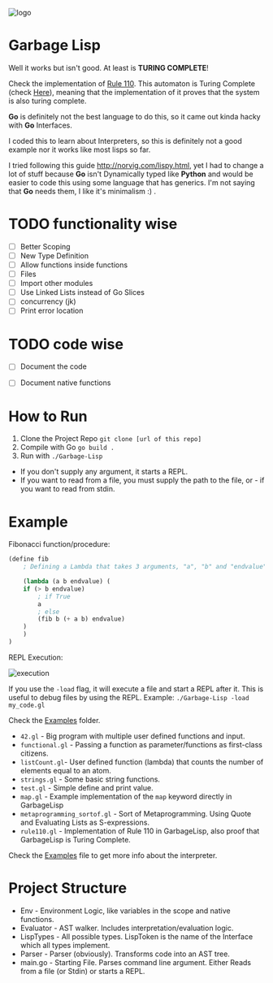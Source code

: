 ![logo](https://i.imgur.com/KGKYp3F.png)


# Garbage Lisp  
Well it works but isn't good.
At least is **TURING COMPLETE**! 

Check the implementation of [Rule 110](https://github.com/Gabulhas/Garbage-Lisp/tree/master/examples/rule110.gl).
This automaton is Turing Complete (check [Here](https://en.wikipedia.org/wiki/Rule_110)), meaning that the implementation of it proves that the system
is also turing complete.


**Go** is definitely not the best language to do this, so it came out kinda hacky with **Go** Interfaces.

I coded this to learn about Interpreters, so this is definitely not a good example nor it works like most lisps so far.

I tried following this guide http://norvig.com/lispy.html, yet I had to change a lot of stuff because **Go** isn't Dynamically
typed like **Python** and would be easier to code this using some language that has generics. 
I'm not saying that **Go** needs them, I like it's minimalism :) .

# TODO functionality wise
- [ ] Better Scoping
- [ ] New Type Definition
- [ ] Allow functions inside functions
- [ ] Files 
- [ ] Import other modules
- [ ] Use Linked Lists instead of Go Slices
- [ ] concurrency (jk)
- [ ] Print error location

# TODO code wise
- [ ] Document the code
- [ ] Document native functions



# How to Run

1. Clone the Project Repo `git clone [url of this repo]`
2. Compile with Go `go build .`
3. Run with `./Garbage-Lisp`
- If you don't supply any argument, it starts a REPL.
- If you want to read from a file, you must supply the path to the file, or - if you want to read from stdin.


# Example

Fibonacci function/procedure:
```lisp
(define fib 
    ; Defining a Lambda that takes 3 arguments, "a", "b" and "endvalue"

    (lambda (a b endvalue) (
	if (> b endvalue) 
	    ; if True
	    a
	    ; else
	    (fib b (+ a b) endvalue)
	)
    )
)
```


REPL Execution: 

![execution](https://i.imgur.com/9a3uPNn.png)


If you use the `-load` flag, it will execute a file and start a REPL after it. 
This is useful to debug files by using the REPL. Example: `./Garbage-Lisp -load my_code.gl`


Check the [Examples](https://github.com/Gabulhas/Garbage-Lisp/tree/master/examples) folder.
- `42.gl`       - Big program with multiple user defined functions and input.
- `functional.gl` - Passing a function as parameter/functions as first-class citizens.
- `listCount.gl`- User defined function (lambda) that counts the number of elements equal to an atom.
- `strings.gl`  - Some basic string functions.
- `test.gl`     - Simple define and print value.
- `map.gl`      - Example implementation of the `map` keyword directly in GarbageLisp
- `metaprogramming_sortof.gl` - Sort of Metaprogramming. Using Quote and Evaluating Lists as S-expressions.
- `rule110.gl` - Implementation of Rule 110 in GarbageLisp, also proof that GarbageLisp is Turing Complete.


Check the [Examples](https://github.com/Gabulhas/Garbage-Lisp/tree/master/FUNCTIONS.md) file to get more info about the interpreter.

# Project Structure
- Env       - Environment Logic, like variables in the scope and native functions.
- Evaluator - AST walker. Includes interpretation/evaluation logic.
- LispTypes - All possible types. LispToken is the name of the Interface which all types implement.
- Parser    - Parser (obviously). Transforms code into an AST tree.
- main.go   - Starting File. Parses command line argument. Either Reads from a file (or Stdin) or starts a REPL.
